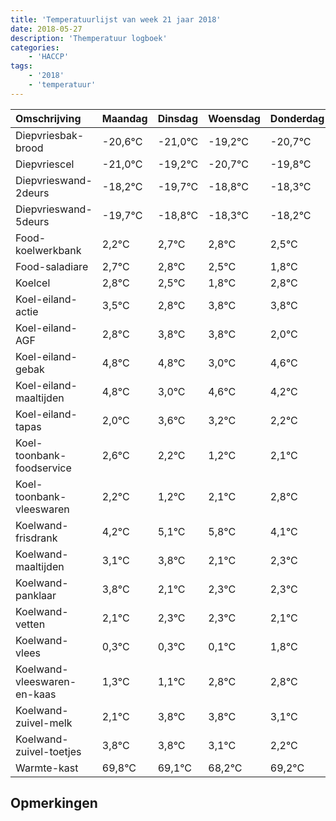 ```yaml
---
title: 'Temperatuurlijst van week 21 jaar 2018'
date: 2018-05-27
description: 'Themperatuur logboek'
categories:
    - 'HACCP'
tags:
    - '2018'
    - 'temperatuur'
---
```

|Omschrijving|Maandag|Dinsdag|Woensdag|Donderdag|Vrijdag|Zaterdag|Zondag|
|:---|:---|:---|:---|:---|:---|:---|:---|
|Diepvriesbak-brood|-20,6°C|-21,0°C|-19,2°C|-20,7°C|-19,8°C|-19,3°C|-19,2°C|
|Diepvriescel|-21,0°C|-19,2°C|-20,7°C|-19,8°C|-19,3°C|-19,2°C|-19,5°C|
|Diepvrieswand-2deurs|-18,2°C|-19,7°C|-18,8°C|-18,3°C|-18,2°C|-18,5°C|-19,2°C|
|Diepvrieswand-5deurs|-19,7°C|-18,8°C|-18,3°C|-18,2°C|-18,5°C|-19,2°C|-18,2°C|
|Food-koelwerkbank|2,2°C|2,7°C|2,8°C|2,5°C|1,8°C|2,8°C|2,8°C|
|Food-saladiare|2,7°C|2,8°C|2,5°C|1,8°C|2,8°C|2,8°C|1,0°C|
|Koelcel|2,8°C|2,5°C|1,8°C|2,8°C|2,8°C|1,0°C|2,6°C|
|Koel-eiland-actie|3,5°C|2,8°C|3,8°C|3,8°C|2,0°C|3,6°C|3,2°C|
|Koel-eiland-AGF|2,8°C|3,8°C|3,8°C|2,0°C|3,6°C|3,2°C|2,2°C|
|Koel-eiland-gebak|4,8°C|4,8°C|3,0°C|4,6°C|4,2°C|3,2°C|4,1°C|
|Koel-eiland-maaltijden|4,8°C|3,0°C|4,6°C|4,2°C|3,2°C|4,1°C|4,8°C|
|Koel-eiland-tapas|2,0°C|3,6°C|3,2°C|2,2°C|3,1°C|3,8°C|2,1°C|
|Koel-toonbank-foodservice|2,6°C|2,2°C|1,2°C|2,1°C|2,8°C|1,1°C|1,3°C|
|Koel-toonbank-vleeswaren|2,2°C|1,2°C|2,1°C|2,8°C|1,1°C|1,3°C|1,3°C|
|Koelwand-frisdrank|4,2°C|5,1°C|5,8°C|4,1°C|4,3°C|4,3°C|4,1°C|
|Koelwand-maaltijden|3,1°C|3,8°C|2,1°C|2,3°C|2,3°C|2,1°C|3,8°C|
|Koelwand-panklaar|3,8°C|2,1°C|2,3°C|2,3°C|2,1°C|3,8°C|3,8°C|
|Koelwand-vetten|2,1°C|2,3°C|2,3°C|2,1°C|3,8°C|3,8°C|3,1°C|
|Koelwand-vlees|0,3°C|0,3°C|0,1°C|1,8°C|1,8°C|1,1°C|0,2°C|
|Koelwand-vleeswaren-en-kaas|1,3°C|1,1°C|2,8°C|2,8°C|2,1°C|1,2°C|2,2°C|
|Koelwand-zuivel-melk|2,1°C|3,8°C|3,8°C|3,1°C|2,2°C|3,2°C|4,0°C|
|Koelwand-zuivel-toetjes|3,8°C|3,8°C|3,1°C|2,2°C|3,2°C|4,0°C|3,6°C|
|Warmte-kast|69,8°C|69,1°C|68,2°C|69,2°C|70,0°C|69,6°C|68,0°C|

## Opmerkingen


